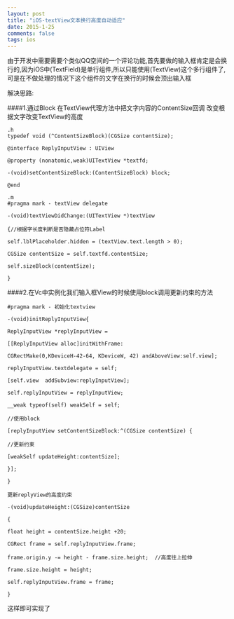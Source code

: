 ```yaml
---
layout: post
title: "iOS-textView文本换行高度自动适应"
date: 2015-1-25 
comments: false
tags: ios 
---
```

由于开发中需要需要个类似QQ空间的一个评论功能,首先要做的输入框肯定是会换行的,因为iOS中(TextField)是单行组件,所以只能使用(TextView)这个多行组件了,可是在不做处理的情况下这个组件的文字在换行的时候会顶出输入框

解决思路:
<!-- more -->
####1.通过Block 在TextView代理方法中把文字内容的ContentSize回调
    改变根据文字改变TextView的高度
```OC
.h
typedef void (^ContentSizeBlock)(CGSize contentSize);

@interface ReplyInputView : UIView

@property (nonatomic,weak)UITextView *textfd;

-(void)setContentSizeBlock:(ContentSizeBlock) block;

@end
```
```
.m
#pragma mark - textView delegate

-(void)textViewDidChange:(UITextView *)textView

{//根据字长度判断是否隐藏占位符Label

self.lblPlaceholder.hidden = (textView.text.length > 0);

CGSize contentSize = self.textfd.contentSize;

self.sizeBlock(contentSize);

}
```
####2.在Vc中实例化我们输入框View的时候使用block调用更新约束的方法
```OC
#pragma mark - 初始化textview

-(void)initReplyInputView{

ReplyInputView *replyInputView =

[[ReplyInputView alloc]initWithFrame:

CGRectMake(0,KDeviceH-42-64, KDeviceW, 42) andAboveView:self.view];

replyInputView.textdelegate = self;

[self.view  addSubview:replyInputView];

self.replyInputView = replyInputView;

__weak typeof(self) weakSelf = self;

//使用block

[replyInputView setContentSizeBlock:^(CGSize contentSize) {

//更新约束

[weakSelf updateHeight:contentSize];

}];

}
```
    更新replyView的高度约束
```OC
-(void)updateHeight:(CGSize)contentSize

{

float height = contentSize.height +20;

CGRect frame = self.replyInputView.frame;

frame.origin.y -= height - frame.size.height;  //高度往上拉伸

frame.size.height = height;

self.replyInputView.frame = frame;

}
```
这样即可实现了



